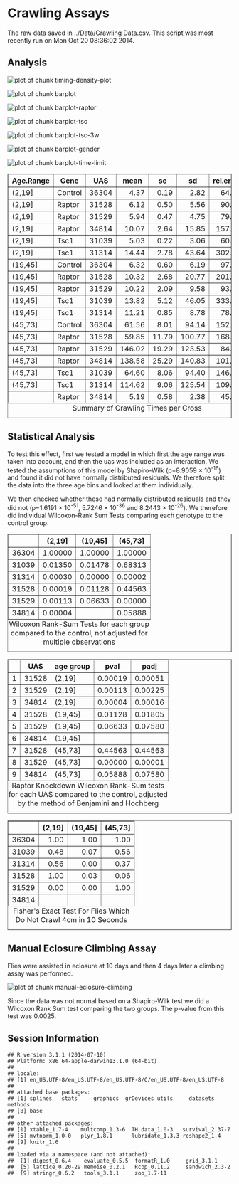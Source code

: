 Crawling Assays
=====================



The raw data saved in ../Data/Crawling Data.csv.  This script was most recently run on Mon Oct 20 08:36:02 2014.

Analysis
---------




![plot of chunk timing-density-plot](figure/timing-density-plot.png) 


![plot of chunk barplot](figure/barplot.png) 

![plot of chunk barplot-raptor](figure/barplot-raptor.png) 

![plot of chunk barplot-tsc](figure/barplot-tsc.png) 

![plot of chunk barplot-tsc-3w](figure/barplot-tsc-3w.png) 

![plot of chunk barplot-gender](figure/barplot-gender.png) 

![plot of chunk barplot-time-limit](figure/barplot-time-limit.png) 
<!-- html table generated in R 3.1.1 by xtable 1.7-4 package -->
<!-- Mon Oct 20 08:36:04 2014 -->
<table border=1>
<caption align="bottom"> Summary of Crawling Times per Cross </caption>
<tr> <th> Age.Range </th> <th> Gene </th> <th> UAS </th> <th> mean </th> <th> se </th> <th> sd </th> <th> rel.error </th> <th> n </th>  </tr>
  <tr> <td> (2,19] </td> <td> Control </td> <td> 36304 </td> <td align="right"> 4.37 </td> <td align="right"> 0.19 </td> <td align="right"> 2.82 </td> <td align="right"> 64.62 </td> <td align="right"> 220 </td> </tr>
  <tr> <td> (2,19] </td> <td> Raptor </td> <td> 31528 </td> <td align="right"> 6.12 </td> <td align="right"> 0.50 </td> <td align="right"> 5.56 </td> <td align="right"> 90.84 </td> <td align="right"> 125 </td> </tr>
  <tr> <td> (2,19] </td> <td> Raptor </td> <td> 31529 </td> <td align="right"> 5.94 </td> <td align="right"> 0.47 </td> <td align="right"> 4.75 </td> <td align="right"> 79.95 </td> <td align="right"> 101 </td> </tr>
  <tr> <td> (2,19] </td> <td> Raptor </td> <td> 34814 </td> <td align="right"> 10.07 </td> <td align="right"> 2.64 </td> <td align="right"> 15.85 </td> <td align="right"> 157.43 </td> <td align="right">  36 </td> </tr>
  <tr> <td> (2,19] </td> <td> Tsc1 </td> <td> 31039 </td> <td align="right"> 5.03 </td> <td align="right"> 0.22 </td> <td align="right"> 3.06 </td> <td align="right"> 60.77 </td> <td align="right"> 195 </td> </tr>
  <tr> <td> (2,19] </td> <td> Tsc1 </td> <td> 31314 </td> <td align="right"> 14.44 </td> <td align="right"> 2.78 </td> <td align="right"> 43.64 </td> <td align="right"> 302.30 </td> <td align="right"> 246 </td> </tr>
  <tr> <td> (19,45] </td> <td> Control </td> <td> 36304 </td> <td align="right"> 6.32 </td> <td align="right"> 0.60 </td> <td align="right"> 6.19 </td> <td align="right"> 97.84 </td> <td align="right"> 105 </td> </tr>
  <tr> <td> (19,45] </td> <td> Raptor </td> <td> 31528 </td> <td align="right"> 10.32 </td> <td align="right"> 2.68 </td> <td align="right"> 20.77 </td> <td align="right"> 201.31 </td> <td align="right">  60 </td> </tr>
  <tr> <td> (19,45] </td> <td> Raptor </td> <td> 31529 </td> <td align="right"> 10.22 </td> <td align="right"> 2.09 </td> <td align="right"> 9.58 </td> <td align="right"> 93.75 </td> <td align="right">  21 </td> </tr>
  <tr> <td> (19,45] </td> <td> Tsc1 </td> <td> 31039 </td> <td align="right"> 13.82 </td> <td align="right"> 5.12 </td> <td align="right"> 46.05 </td> <td align="right"> 333.21 </td> <td align="right">  81 </td> </tr>
  <tr> <td> (19,45] </td> <td> Tsc1 </td> <td> 31314 </td> <td align="right"> 11.21 </td> <td align="right"> 0.85 </td> <td align="right"> 8.78 </td> <td align="right"> 78.30 </td> <td align="right"> 106 </td> </tr>
  <tr> <td> (45,73] </td> <td> Control </td> <td> 36304 </td> <td align="right"> 61.56 </td> <td align="right"> 8.01 </td> <td align="right"> 94.14 </td> <td align="right"> 152.94 </td> <td align="right"> 138 </td> </tr>
  <tr> <td> (45,73] </td> <td> Raptor </td> <td> 31528 </td> <td align="right"> 59.85 </td> <td align="right"> 11.79 </td> <td align="right"> 100.77 </td> <td align="right"> 168.36 </td> <td align="right">  73 </td> </tr>
  <tr> <td> (45,73] </td> <td> Raptor </td> <td> 31529 </td> <td align="right"> 146.02 </td> <td align="right"> 19.29 </td> <td align="right"> 123.53 </td> <td align="right"> 84.59 </td> <td align="right">  41 </td> </tr>
  <tr> <td> (45,73] </td> <td> Raptor </td> <td> 34814 </td> <td align="right"> 138.58 </td> <td align="right"> 25.29 </td> <td align="right"> 140.83 </td> <td align="right"> 101.62 </td> <td align="right">  31 </td> </tr>
  <tr> <td> (45,73] </td> <td> Tsc1 </td> <td> 31039 </td> <td align="right"> 64.60 </td> <td align="right"> 8.06 </td> <td align="right"> 94.40 </td> <td align="right"> 146.12 </td> <td align="right"> 137 </td> </tr>
  <tr> <td> (45,73] </td> <td> Tsc1 </td> <td> 31314 </td> <td align="right"> 114.62 </td> <td align="right"> 9.06 </td> <td align="right"> 125.54 </td> <td align="right"> 109.53 </td> <td align="right"> 192 </td> </tr>
  <tr> <td>  </td> <td> Raptor </td> <td> 34814 </td> <td align="right"> 5.19 </td> <td align="right"> 0.58 </td> <td align="right"> 2.38 </td> <td align="right"> 45.89 </td> <td align="right">  17 </td> </tr>
   <a name=tab:summary></a>
</table>

Statistical Analysis
----------------------

To test this effect, first we tested a model in which first the age range was taken into account, and then the uas was included as an interaction.  We tested the assumptions of this model by Shapiro-Wilk (p=8.9059 &times; 10<sup>-16</sup>) and found it did not have normally distributed residuals.  We therefore split the data into the three age bins and looked at them individually.



We then checked whether these had normally distributed residuals and they did not (p=1.6191 &times; 10<sup>-51</sup>, 5.7246 &times; 10<sup>-36</sup> and 8.2443 &times; 10<sup>-26</sup>).  We therefore did individual Wilcoxon-Rank Sum Tests comparing each genotype to the control group.



<!-- html table generated in R 3.1.1 by xtable 1.7-4 package -->
<!-- Mon Oct 20 08:36:04 2014 -->
<table border=1>
<caption align="bottom"> Wilcoxon Rank-Sum Tests for each group compared to the control, not adjusted for multiple observations </caption>
<tr> <th>  </th> <th> (2,19] </th> <th> (19,45] </th> <th> (45,73] </th>  </tr>
  <tr> <td align="right"> 36304 </td> <td align="right"> 1.00000 </td> <td align="right"> 1.00000 </td> <td align="right"> 1.00000 </td> </tr>
  <tr> <td align="right"> 31039 </td> <td align="right"> 0.01350 </td> <td align="right"> 0.01478 </td> <td align="right"> 0.68313 </td> </tr>
  <tr> <td align="right"> 31314 </td> <td align="right"> 0.00030 </td> <td align="right"> 0.00000 </td> <td align="right"> 0.00002 </td> </tr>
  <tr> <td align="right"> 31528 </td> <td align="right"> 0.00019 </td> <td align="right"> 0.01128 </td> <td align="right"> 0.44563 </td> </tr>
  <tr> <td align="right"> 31529 </td> <td align="right"> 0.00113 </td> <td align="right"> 0.06633 </td> <td align="right"> 0.00000 </td> </tr>
  <tr> <td align="right"> 34814 </td> <td align="right"> 0.00004 </td> <td align="right">  </td> <td align="right"> 0.05888 </td> </tr>
   <a name=tab:wilcoxon-tests></a>
</table>
<!-- html table generated in R 3.1.1 by xtable 1.7-4 package -->
<!-- Mon Oct 20 08:36:04 2014 -->
<table border=1>
<caption align="bottom"> Raptor Knockdown Wilcoxon Rank-Sum tests for each UAS compared to the control, adjusted by the method of Benjamini and Hochberg </caption>
<tr> <th>  </th> <th> UAS </th> <th> age group </th> <th> pval </th> <th> padj </th>  </tr>
  <tr> <td align="right"> 1 </td> <td> 31528 </td> <td> (2,19] </td> <td align="right"> 0.00019 </td> <td align="right"> 0.00051 </td> </tr>
  <tr> <td align="right"> 2 </td> <td> 31529 </td> <td> (2,19] </td> <td align="right"> 0.00113 </td> <td align="right"> 0.00225 </td> </tr>
  <tr> <td align="right"> 3 </td> <td> 34814 </td> <td> (2,19] </td> <td align="right"> 0.00004 </td> <td align="right"> 0.00016 </td> </tr>
  <tr> <td align="right"> 4 </td> <td> 31528 </td> <td> (19,45] </td> <td align="right"> 0.01128 </td> <td align="right"> 0.01805 </td> </tr>
  <tr> <td align="right"> 5 </td> <td> 31529 </td> <td> (19,45] </td> <td align="right"> 0.06633 </td> <td align="right"> 0.07580 </td> </tr>
  <tr> <td align="right"> 6 </td> <td> 34814 </td> <td> (19,45] </td> <td align="right">  </td> <td align="right">  </td> </tr>
  <tr> <td align="right"> 7 </td> <td> 31528 </td> <td> (45,73] </td> <td align="right"> 0.44563 </td> <td align="right"> 0.44563 </td> </tr>
  <tr> <td align="right"> 8 </td> <td> 31529 </td> <td> (45,73] </td> <td align="right"> 0.00000 </td> <td align="right"> 0.00001 </td> </tr>
  <tr> <td align="right"> 9 </td> <td> 34814 </td> <td> (45,73] </td> <td align="right"> 0.05888 </td> <td align="right"> 0.07580 </td> </tr>
   <a name=tab:raptor-wilcoxon-tests></a>
</table>

<!-- html table generated in R 3.1.1 by xtable 1.7-4 package -->
<!-- Mon Oct 20 08:36:04 2014 -->
<table border=1>
<caption align="bottom"> Fisher's Exact Test For Flies Which Do Not Crawl 4cm in 10 Seconds </caption>
<tr> <th>  </th> <th> (2,19] </th> <th> (19,45] </th> <th> (45,73] </th>  </tr>
  <tr> <td align="right"> 36304 </td> <td align="right"> 1.00 </td> <td align="right"> 1.00 </td> <td align="right"> 1.00 </td> </tr>
  <tr> <td align="right"> 31039 </td> <td align="right"> 0.48 </td> <td align="right"> 0.07 </td> <td align="right"> 0.56 </td> </tr>
  <tr> <td align="right"> 31314 </td> <td align="right"> 0.56 </td> <td align="right"> 0.00 </td> <td align="right"> 0.37 </td> </tr>
  <tr> <td align="right"> 31528 </td> <td align="right"> 1.00 </td> <td align="right"> 0.03 </td> <td align="right"> 0.06 </td> </tr>
  <tr> <td align="right"> 31529 </td> <td align="right"> 0.00 </td> <td align="right"> 0.00 </td> <td align="right"> 1.00 </td> </tr>
  <tr> <td align="right"> 34814 </td> <td align="right">  </td> <td align="right">  </td> <td align="right">  </td> </tr>
   <a name=tab:fisher-test-summary></a>
</table>

Manual Eclosure Climbing Assay
------------------------------

Flies were assisted in eclosure at 10 days and then 4 days later a climbing assay was performed.


![plot of chunk manual-eclosure-climbing](figure/manual-eclosure-climbing.png) 

Since the data was not normal based on a Shapiro-Wilk test we did a Wilcoxon Rank Sum test comparing the two groups.  The p-value from this test was 0.0025.


Session Information
----------------------


```
## R version 3.1.1 (2014-07-10)
## Platform: x86_64-apple-darwin13.1.0 (64-bit)
## 
## locale:
## [1] en_US.UTF-8/en_US.UTF-8/en_US.UTF-8/C/en_US.UTF-8/en_US.UTF-8
## 
## attached base packages:
## [1] splines   stats     graphics  grDevices utils     datasets  methods  
## [8] base     
## 
## other attached packages:
## [1] xtable_1.7-4    multcomp_1.3-6  TH.data_1.0-3   survival_2.37-7
## [5] mvtnorm_1.0-0   plyr_1.8.1      lubridate_1.3.3 reshape2_1.4   
## [9] knitr_1.6      
## 
## loaded via a namespace (and not attached):
##  [1] digest_0.6.4    evaluate_0.5.5  formatR_1.0     grid_3.1.1     
##  [5] lattice_0.20-29 memoise_0.2.1   Rcpp_0.11.2     sandwich_2.3-2 
##  [9] stringr_0.6.2   tools_3.1.1     zoo_1.7-11
```
